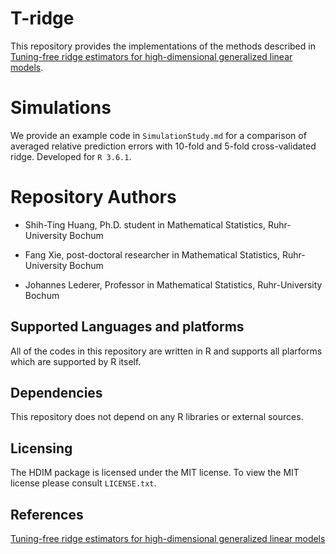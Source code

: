 # T-ridge

This repository provides the implementations of the methods described in [Tuning-free ridge estimators for high-dimensional generalized linear models](https://arxiv.org/abs/2002.11916).

# Simulations

We provide an example code in `SimulationStudy.md` for a comparison of averaged relative prediction errors with 10-fold and 5-fold cross-validated ridge. Developed for `R 3.6.1`.

# Repository Authors 

* Shih-Ting Huang, Ph.D. student in Mathematical Statistics, Ruhr-University Bochum

* Fang Xie, post-doctoral researcher in Mathematical Statistics, Ruhr-University Bochum

* Johannes Lederer, Professor in Mathematical Statistics, Ruhr-University Bochum

## Supported Languages and platforms

All of the codes in this repository are written in R and supports all plarforms which are
 supported by R itself.

## Dependencies

This repository does not depend on any R libraries or external sources.

## Licensing

The HDIM package is licensed under the MIT license. To
view the MIT license please consult `LICENSE.txt`.

## References
 [Tuning-free ridge estimators for high-dimensional generalized linear models](https://arxiv.org/abs/2002.11916)


